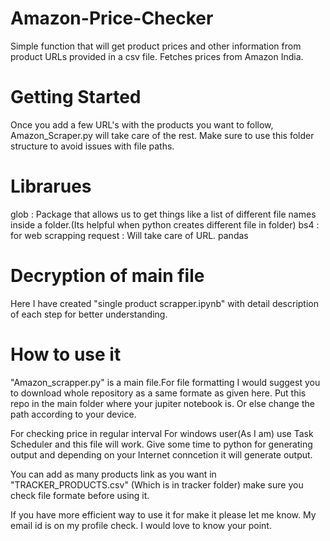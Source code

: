 # Amazon-Price-Checker

Simple function that will get product prices and other information from product URLs provided in a csv file.
Fetches prices from Amazon India.

# Getting Started
Once you add a few URL's with the products you want to follow, Amazon_Scraper.py will take care of the rest.
Make sure to use this folder structure to avoid issues with file paths.

# Librarues
glob : Package that allows us to get things like a list of different file names inside a folder.(Its helpful when python creates different file in folder)
bs4 : for web scrapping
request : Will take care of URL.
pandas

# Decryption of main file
Here I have created "single product scrapper.ipynb" with detail description of each step for better understanding.

# How to use it
"Amazon_scrapper.py" is a main file.For file formatting I would suggest you to download whole repository as a same formate as given here. Put this repo in the main folder where your jupiter notebook is. Or else change the path according to your device.

For checking price in regular interval For windows user(As I am) use Task Scheduler and this file will work. Give some time to python for generating output and depending on your Internet conncetion it will generate output.

You can add as many products link as you want in "TRACKER_PRODUCTS.csv" (Which is in tracker folder)
make sure you check file formate before using it.

If you have more efficient way to use it for make it please let me know. My email id is on my profile check. I would love to know your point.
